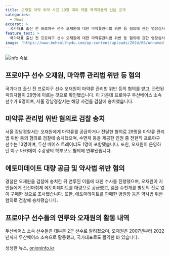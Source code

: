 ```yaml
---
title: 오재원 마약 투약 사건 29명 대리 약물 목격자들의 신분 공개
categories:
  - News
excerpt: >
  국가대표 출신 전 프로야구 선수 오재원에 대한 마약류관리법 위반 등 혐의에 관한 영장심사가 진행되고 있습니다. 오재원에게 마약류를 공급한 29명 중에는 프로야구 두산베어스 소속 선수 9명과 트레이너 1명도 포함돼 있다고 합니다. 또한, 그의 야구 아카데미 수강생의 학부모들도 범행에 가담한 것으로 조사됐습니다. 오재원은 마약류 상습 투약과 수수 혐의로 이미 구속기소돼 재판 중이며, 지난 2020년 초부터 마약류를 복용했던 것으로 조사됐습니다.
feature_text: >
  국가대표 출신 전 프로야구 선수 오재원에 대한 마약류관리법 위반 등 혐의에 관한 영장심사가 진행되고 있습니다. 오재원에게 마약류를 공급한 29명 중에는 프로야구 두산베어스 소속 선수 9명과 트레이너 1명도 포함돼 있다고 합니다. 또한, 그의 야구 아카데미 수강생의 학부모들도 범행에 가담한 것으로 조사됐습니다. 오재원은 마약류 상습 투약과 수수 혐의로 이미 구속기소돼 재판 중이며, 지난 2020년 초부터 마약류를 복용했던 것으로 조사됐습니다.
image: 'https://www.behealthy4u.com/wp-content/uploads/2024/06/unnamed-file.png'
---
```


<p><img src="https://www.behealthy4u.com/wp-content/uploads/2024/06/unnamed-file.png" alt="info 속보" /></p>

<h2 data-ke-size="size26">프로야구 선수 오재원, 마약류 관리법 위반 등 혐의</h2>

<p data-ke-size="size16">국가대표 출신 전 프로야구 선수 오재원이 마약류 관리법 위반 등의 혐의를 받고, 관련된 피의자들이 29명에 이르는 것으로 확인됐습니다. 이 가운데 프로야구 두산베어스 소속 선수가 9명이며, 서울 강남경찰서는 해당 사건을 검찰에 송치했습니다.</p>

<h2 data-ke-size="size26">마약류 관리법 위반 혐의로 검찰 송치</h2>

<p data-ke-size="size16">서울 강남경찰서는 오재원에게 마약류를 공급하거나 전달한 혐의로 29명을 마약류 관리법 위반 등의 혐의로 검찰에 송치했으며, 수면제 등을 제공한 인원 중 전현직 프로야구 선수는 13명이며, 두산 베어스 트레이너도 1명이 포함됐습니다. 또한, 오재원이 운영하던 야구 아카데미 수강생의 학부모도 혐의에 연루됐습니다.</p>

<h2 data-ke-size="size26">에토미데이트 대량 공급 및 약사법 위반 혐의</h2>

<p data-ke-size="size16">경찰은 오재원을 검찰에 송치한 뒤 연루된 이들에 대한 수사를 진행했으며, 오재원이 지인들에게 전신마취제 에토미데이트를 대량으로 공급했고, 앰플 수천개를 별도의 진료 없이 구매한 것으로 조사됐습니다. 또한, 에토미데이트를 판매한 병원장 등은 약사법 위반 혐의로 검찰에 송치됐습니다.</p>

<h2 data-ke-size="size26">프로야구 선수들의 연루와 오재원의 활동 내역</h2>

<p data-ke-size="size16">두산베어스 소속 선수들은 대부분 2군 선수로 알려졌으며, 오재원은 2007년부터 2022년까지 두산베어스 소속으로 활동했고, 국가대표로도 활약한 바 있습니다.</p>
생생한 뉴스, <a href="https://onioninfo.kr" rel="dofollow">onioninfo.kr</a>


